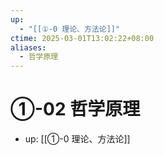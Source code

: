 ```yaml
---
up:
  - "[[①-0 理论、方法论]]"
ctime: 2025-03-01T13:02:22+08:00
aliases:
  - 哲学原理
---
```


# ①-02 哲学原理

- up: [[①-0 理论、方法论]]
